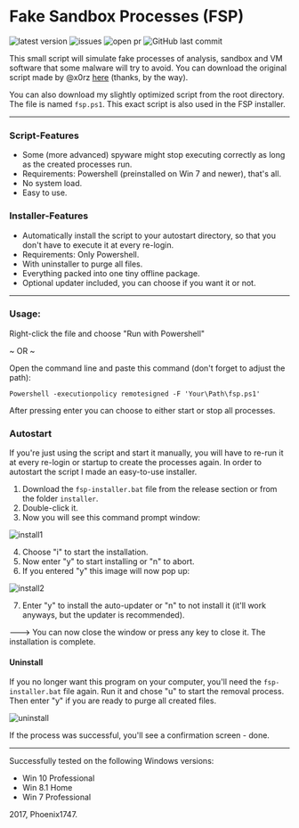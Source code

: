 # Fake Sandbox Processes (FSP)
![latest version](https://img.shields.io/github/release/Phoenix1747/fake-sandbox.svg?style=flat-square) ![issues](https://img.shields.io/github/issues/Phoenix1747/fake-sandbox.svg?style=flat-square) ![open pr](https://img.shields.io/github/issues-pr-raw/phoenix1747/fake-sandbox.svg?style=flat-square) ![GitHub last commit](https://img.shields.io/github/last-commit/phoenix1747/fake-sandbox.svg?style=flat-square)

This small script will simulate fake processes of analysis, sandbox and VM software that some malware will try to avoid.
You can download the original script made by @x0rz [here](https://gist.github.com/x0rz/e8b36fee33b87aa7e4e5dfd4c0cfc1a6) (thanks, by the way).

You can also download my slightly optimized script from the root directory. The file is named ```fsp.ps1```. This exact script is also used in the FSP installer.

---

### Script-Features

* Some (more advanced) spyware might stop executing correctly as long as the created processes run.
* Requirements: Powershell (preinstalled on Win 7 and newer), that's all.
* No system load.
* Easy to use.

### Installer-Features

* Automatically install the script to your autostart directory, so that you don't have to execute it at every re-login.
* Requirements: Only Powershell.
* With uninstaller to purge all files.
* Everything packed into one tiny offline package.
* Optional updater included, you can choose if you want it or not.

---

### Usage:

Right-click the file and choose "Run with Powershell"

~ OR ~

Open the command line and paste this command (don't forget to adjust the path):

```Powershell -executionpolicy remotesigned -F 'Your\Path\fsp.ps1'```

After pressing enter you can choose to either start or stop all processes.

### Autostart

If you're just using the script and start it manually, you will have to re-run it at every re-login or startup to create the processes again.
In order to autostart the script I made an easy-to-use installer.

1. Download the ```fsp-installer.bat``` file from the release section or from the folder ```installer```.
2. Double-click it.
3. Now you will see this command prompt window:

![install1](https://phoenix1747.github.io/host/install.png)

4. Choose "i" to start the installation.
5. Now enter "y" to start installing or "n" to abort.
6. If you entered "y" this image will now pop up:

![install2](https://phoenix1747.github.io/host/install2.png)

7. Enter "y" to install the auto-updater or "n" to not install it (it'll work anyways, but the updater is recommended).

---> You can now close the window or press any key to close it. The installation is complete.

#### Uninstall

If you no longer want this program on your computer, you'll need the ```fsp-installer.bat``` file again.
Run it and chose "u" to start the removal process. Then enter "y" if you are ready to purge all created files.

![uninstall](https://phoenix1747.github.io/host/uninstall.png)

If the process was successful, you'll see a confirmation screen - done.

---

Successfully tested on the following Windows versions:

* Win 10 Professional
* Win 8.1 Home
* Win 7 Professional

2017, Phoenix1747.
